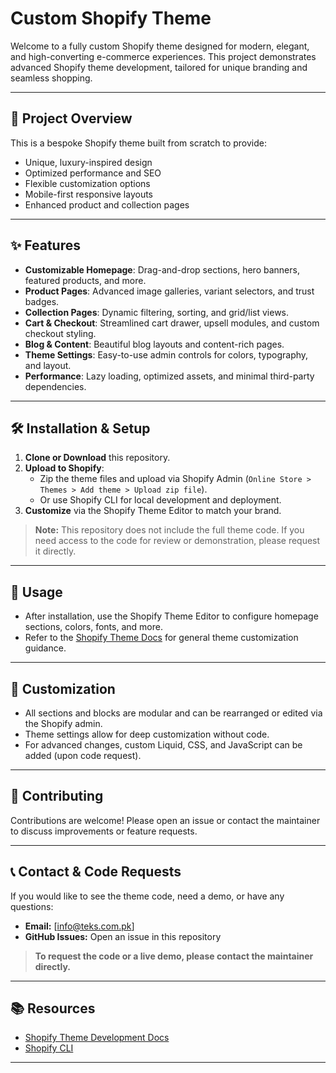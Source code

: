 # Custom Shopify Theme

Welcome to a fully custom Shopify theme designed for modern, elegant, and high-converting e-commerce experiences. This project demonstrates advanced Shopify theme development, tailored for unique branding and seamless shopping.

---

## 🚀 Project Overview
This is a bespoke Shopify theme built from scratch to provide:
- Unique, luxury-inspired design
- Optimized performance and SEO
- Flexible customization options
- Mobile-first responsive layouts
- Enhanced product and collection pages

---

## ✨ Features
- **Customizable Homepage**: Drag-and-drop sections, hero banners, featured products, and more.
- **Product Pages**: Advanced image galleries, variant selectors, and trust badges.
- **Collection Pages**: Dynamic filtering, sorting, and grid/list views.
- **Cart & Checkout**: Streamlined cart drawer, upsell modules, and custom checkout styling.
- **Blog & Content**: Beautiful blog layouts and content-rich pages.
- **Theme Settings**: Easy-to-use admin controls for colors, typography, and layout.
- **Performance**: Lazy loading, optimized assets, and minimal third-party dependencies.

---

## 🛠️ Installation & Setup
1. **Clone or Download** this repository.
2. **Upload to Shopify**:
   - Zip the theme files and upload via Shopify Admin (`Online Store > Themes > Add theme > Upload zip file`).
   - Or use Shopify CLI for local development and deployment.
3. **Customize** via the Shopify Theme Editor to match your brand.

> **Note:** This repository does not include the full theme code. If you need access to the code for review or demonstration, please request it directly.

---

## 📝 Usage
- After installation, use the Shopify Theme Editor to configure homepage sections, colors, fonts, and more.
- Refer to the [Shopify Theme Docs](https://shopify.dev/docs/themes) for general theme customization guidance.

---

## 🎨 Customization
- All sections and blocks are modular and can be rearranged or edited via the Shopify admin.
- Theme settings allow for deep customization without code.
- For advanced changes, custom Liquid, CSS, and JavaScript can be added (upon code request).

---

## 🤝 Contributing
Contributions are welcome! Please open an issue or contact the maintainer to discuss improvements or feature requests.

---

## 📞 Contact & Code Requests
If you would like to see the theme code, need a demo, or have any questions:
- **Email:** [info@teks.com.pk]
- **GitHub Issues:** Open an issue in this repository

> **To request the code or a live demo, please contact the maintainer directly.**

---

## 📚 Resources
- [Shopify Theme Development Docs](https://shopify.dev/docs/themes)
- [Shopify CLI](https://shopify.dev/docs/themes/tools/cli)

---

